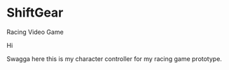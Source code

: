 # ShiftGear
Racing Video Game

Hi

Swagga here this is my character controller for my racing game prototype.

